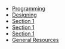 - [Programming](/content/programming/README.md)
- [Designing](/content/programming/READNE.md)
- [Section 1]()
- [Section 1]()
- [Section 1]()
- [General Resources]()